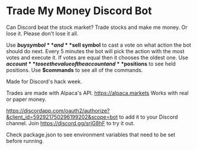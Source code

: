 # Trade My Money Discord Bot

Can Discord beat the stock market?  Trade stocks and make me money.  Or lose it.  Please don't lose it all.

Use **$buy symbol** and **$sell symbol** to cast a vote on what action the bot should do next.  Every 5 minutes the bot will pick the action with the most votes and execute it.  If votes are equal then it chooses the oldest one.  Use **$account** to see the value of the account and **$positions** to see held positions.  Use **$commands** to see all of the commands.

Made for Discord's hack week.

Trades are made with Alpaca's API. https://alpaca.markets  Works with real or paper money.

https://discordapp.com/oauth2/authorize?&client_id=592921750296199202&scope=bot to add it to your Discord channel.   Join https://discord.gg/srjG8hF to try it out.

Check package.json to see environment variables that need to be set before running.
